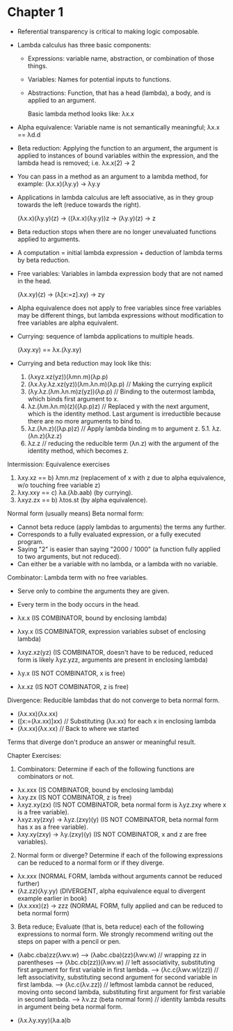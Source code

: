 # Chapter 1

- Referential transparency is critical to making logic composable.

- Lambda calculus has three basic components:
    - Expressions: variable name, abstraction, or combination of those things.
    - Variables: Names for potential inputs to functions.
    - Abstractions: Function, that has a head (lambda), a body, and is applied
      to an argument.

      Basic lambda method looks like: λx.x

- Alpha equivalence: Variable name is not semantically meaningful; λx.x == λd.d

- Beta reduction: Applying the function to an argument, the argument is applied
  to instances of bound variables within the expression, and the lambda head is
  removed; i.e. λx.x(2) -> 2

- You can pass in a method as an argument to a lambda method, for example:
  (λx.x)(λy.y) -> λy.y

- Applications in lambda calculus are left associative, as in they group towards
  the left (reduce towards the right).

  (λx.x)(λy.y)(z) -> ((λx.x)(λy.y))z -> (λy.y)(z) -> z

- Beta reduction stops when there are no longer unevaluated functions applied to
  arguments.

- A computation = initial lambda expression + deduction of lambda terms by beta
  reduction.

- Free variables: Variables in lambda expression body that are not named in the
  head.

  (λx.xy)(z) -> (λ[x:=z].xy) -> zy

- Alpha equivalence does not apply to free variables since free variables may be
  different things, but lambda expressions without modification to free
  variables are alpha equivalent.

- Currying: sequence of lambda applications to multiple heads.

  (λxy.xy) == λx.(λy.xy)

- Currying and beta reduction may look like this:

  1. (λxyz.xz(yz))(λmn.m)(λp.p)
  2. (λx.λy.λz.xz(yz))(λm.λn.m)(λp.p) // Making the currying explicit
  3. (λy.λz.(λm.λn.m)z(yz))(λp.p) // Binding to the outermost lambda, which
     binds first argument to x.
  4. λz.(λm.λn.m)(z)((λp.p)z) // Replaced y with the next argument, which is the
     identity method. Last argument is irreductible because there are no more
     arguments to bind to.
  5. λz.(λn.z)((λp.p)z) // Apply lambda binding m to argument z.
  5.1. λz.(λn.z)(λz.z)
  6. λz.z // reducing the reducible term (λn.z) with the argument of the
     identity method, which becomes z.

Intermission: Equivalence exercises

1. λxy.xz == b) λmn.mz (replacement of x with z due to alpha equivalence, w/o
   touching free variable z)
2. λxy.xxy == c) λa.(λb.aab) (by currying).
3. λxyz.zx == b) λtos.st (by alpha equivalence).

Normal form (usually means) Beta normal form:
- Cannot beta reduce (apply lambdas to arguments) the terms any further.
- Corresponds to a fully evaluated expression, or a fully executed program.
- Saying "2" is easier than saying "2000 / 1000" (a function fully applied to
  two arguments, but not reduced).
- Can either be a variable with no lambda, or a lambda with no variable.

Combinator: Lambda term with no free variables.
- Serve only to combine the arguments they are given.
- Every term in the body occurs in the head.

- λx.x (IS COMBINATOR, bound by enclosing lambda)
- λxy.x (IS COMBINATOR, expression variables subset of enclosing lambda)
- λxyz.xz(yz) (IS COMBINATOR, doesn't have to be reduced, reduced form is likely
  λyz.yzz, arguments are present in enclosing lambda)

- λy.x (IS NOT COMBINATOR, x is free)
- λx.xz (IS NOT COMBINATOR, z is free)

Divergence: Reducible lambdas that do not converge to beta normal form.

- (λx.xx)(λx.xx)
- ([x:=(λx.xx)]xx) // Substituting (λx.xx) for each x in enclosing lambda
- (λx.xx)(λx.xx) // Back to where we started

Terms that diverge don't produce an answer or meaningful result.

Chapter Exercises:

1. Combinators: Determine if each of the following functions are combinators or not.

- λx.xxx (IS COMBINATOR, bound by enclosing lambda)
- λxy.zx (IS NOT COMBINATOR, z is free)
- λxyz.xy(zx) (IS NOT COMBINATOR, beta normal form is λyz.zxy where x is a free
  variable).
- λxyz.xy(zxy) -> λyz.(zxy)(y) (IS NOT COMBINATOR, beta normal form has x as a
  free variable).
- λxy.xy(zxy) -> λy.(zxy)(y) (IS NOT COMBINATOR, x and z are free variables).

2. Normal form or diverge? Determine if each of the following expressions can be
   reduced to a normal form or if they diverge.

- λx.xxx (NORMAL FORM, lambda without arguments cannot be reduced further)
- (λz.zz)(λy.yy) (DIVERGENT, alpha equivalence equal to divergent example
  earlier in book)
- (λx.xxx)(z) -> zzz (NORMAL FORM, fully applied and can be reduced to beta
  normal form)

3. Beta reduce; Evaluate (that is, beta reduce) each of the following
   expressions to normal form. We strongly recommend writing out the steps on
   paper with a pencil or pen.

- (λabc.cba)zz(λwv.w)
--> (λabc.cba)(zz)(λwv.w) // wrapping zz in parentheses
--> (λbc.cb(zz))(λwv.w) // left associativity, substituting first argument for
first variable in first lambda.
--> (λc.c(λwv.w)(zz)) // left associativity, substituting second argument for
second variable in first lambda.
--> (λc.c(λv.zz)) // leftmost lambda cannot be reduced, moving onto second
lambda, substituting first argument for first variable in second lambda.
--> λv.zz (beta normal form) // identity lambda results in argument being beta
normal form.

- (λx.λy.xyy)(λa.a)b
